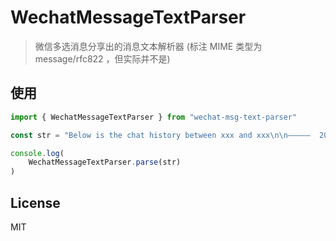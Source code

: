 # WechatMessageTextParser

> 微信多选消息分享出的消息文本解析器
> (标注 MIME 类型为 message/rfc822 ，但实际并不是)

## 使用

```ts
import { WechatMessageTextParser } from "wechat-msg-text-parser"

const str = "Below is the chat history between xxx and xxx\n\n—————  2019-09-01  —————\n\n\nxxx  00:00\n\ntext\n\n\n\n"

console.log(
    WechatMessageTextParser.parse(str)
)
```

## License

MIT
